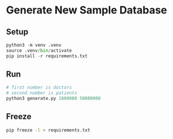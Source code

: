 # Generate New Sample Database

## Setup

```py
python3 -m venv .venv
source .venv/bin/activate
pip install -r requirements.txt
```

## Run

```py
# first number is doctors
# second number is patients
python3 generate.py 1000000 50000000
```

## Freeze

```sh
pip freeze -l > requirements.txt
```
